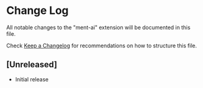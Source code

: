# Change Log

All notable changes to the "ment-ai" extension will be documented in this file.

Check [Keep a Changelog](http://keepachangelog.com/) for recommendations on how to structure this file.

## [Unreleased]

- Initial release